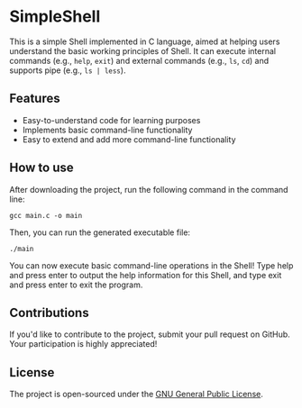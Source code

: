 # SimpleShell

This is a simple Shell implemented in C language, aimed at helping users understand the basic working principles of Shell. It can execute internal commands (e.g., `help`, `exit`) and external commands (e.g., `ls`, `cd`) and supports pipe (e.g., `ls | less`).

## Features

- Easy-to-understand code for learning purposes
- Implements basic command-line functionality
- Easy to extend and add more command-line functionality

## How to use

After downloading the project, run the following command in the command line:

```shell
gcc main.c -o main
```

Then, you can run the generated executable file:

```shell
./main
```

You can now execute basic command-line operations in the Shell! Type help and press enter to output the help information for this Shell, and type exit and press enter to exit the program.

## Contributions

If you'd like to contribute to the project, submit your pull request on GitHub. Your participation is highly appreciated!

## License

The project is open-sourced under the [GNU General Public License](https://www.gnu.org/licenses/gpl-3.0.html).
